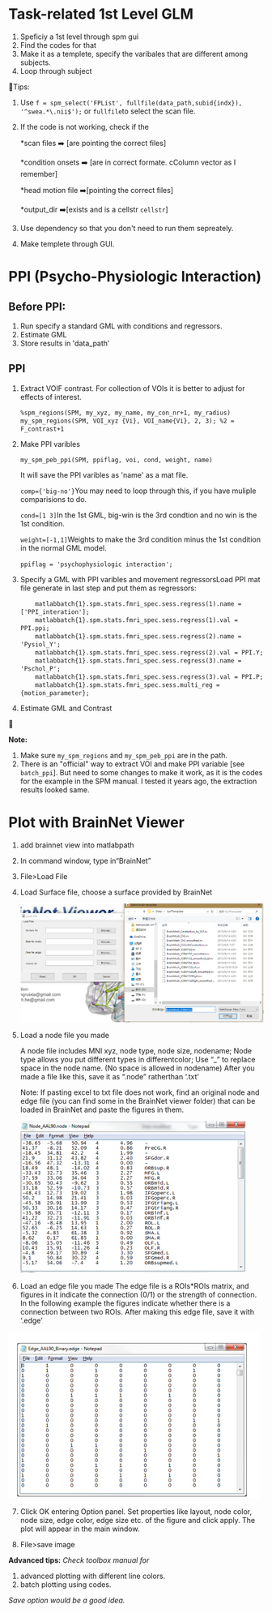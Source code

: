 # Task-related 1st Level GLM

1. Speficiy a 1st level through spm gui
2. Find the codes for that
3. Make it as a templete, specify the varibales that are different among subjects.
4. Loop through subject

:tada:Tips:

1. Use `f = spm_select('FPList', fullfile(data_path,subid{indx}), '^swea.*\.nii$');`  or `fullfile`to select the scan file.

2. If the code is not working, check if the

    *scan files ➡️  [are pointing the correct files]

    *condition onsets ➡️  [are in correct formate. cColumn vector as I remember]

    *head motion file ➡️[pointing the correct files]

    *output_dir ➡️[exists and is a cellstr `cellstr`]

3. Use dependency so that you don't need to run them sepreately.
4. Make templete through GUI.

# PPI (Psycho-Physiologic Interaction)
## Before PPI:
1. Run specify a standard GML with conditions and regressors.
2. Estimate GML
3. Store results in 'data_path'

## PPI
1. Extract VOIF contrast. For collection of VOIs it is better to adjust for effects of interest.

   ```
   %spm_regions(SPM, my_xyz, my_name, my_con_nr+1, my_radius)
   my_spm_regions(SPM, VOI_xyz {Vi}, VOI_name{Vi}, 2, 3); %2 = F_contrast+1
   ```
2. Make PPI varibles

   ```
   my_spm_peb_ppi(SPM, ppiflag, voi, cond, weight, name)
   ```

   It will save the PPI varibles as 'name' as a mat file.

   `comp={'big-no'}`You may need to loop through this, if you have muliple comparisions to do.

   `cond=[1 3]`In the 1st GML, big-win is the 3rd condtion and no win is the 1st condition.

   `weight=[-1,1]`Weights to make the 3rd condition minus the 1st condition in the normal GML model.

   `ppiflag = 'psychophysiologic interaction';`

3. Specify a GML with PPI varibles and movement regressorsLoad PPI mat file generate in last step and put them as regressors:

   ```
       matlabbatch{1}.spm.stats.fmri_spec.sess.regress(1).name = ['PPI_interation'];
       matlabbatch{1}.spm.stats.fmri_spec.sess.regress(1).val = PPI.ppi;
       matlabbatch{1}.spm.stats.fmri_spec.sess.regress(2).name = 'Pysiol_Y';
       matlabbatch{1}.spm.stats.fmri_spec.sess.regress(2).val = PPI.Y;
       matlabbatch{1}.spm.stats.fmri_spec.sess.regress(3).name = 'Pschol_P';
       matlabbatch{1}.spm.stats.fmri_spec.sess.regress(3).val = PPI.P;
       matlabbatch{1}.spm.stats.fmri_spec.sess.multi_reg = {motion_parameter};
   ```
4. Estimate GML and Contrast

:checkered_flag:

**Note:**
1. Make sure `my_spm_regions` and `my_spm_peb_ppi` are in the path.
2. There is an "official" way to extract VOI and make PPI variable [see `batch_ppi`]. But need to some changes to make it work, as it is the codes for the example in the SPM manual. I tested it years ago, the extraction results looked same.


# Plot with BrainNet Viewer
1.    add brainnet view into matlabpath
2.    In command window, type in“BrainNet”
3.    File>Load File
4. Load Surface file, choose a surface provided by BrainNet

    ![Load surface](https://github.com/zh1peng/fMRI-handy-codes/blob/master/on-1st-level/img4readme/1.png)

5. Load a node file you made

    A node file includes MNI xyz, node type, node size, nodename;
    Node type allows you put different types in differentcolor; Use “_” to replace space in the node name.   (No space is allowed in nodename)
    After you made a file like this, save it as “.node” ratherthan ‘.txt’

    Note: If pasting excel to txt file does not work, find an original node and edge file (you can find some in the BrainNet viewer folder) that can be loaded in BrainNet and paste the figures in them.

    ![A node file](https://github.com/zh1peng/fMRI-handy-codes/blob/master/on-1st-level/img4readme/2.png)

6. Load an edge file you made
  The edge file is a ROIs*ROIs matrix, and figures in it indicate the connection (0/1) or the strength of connection. In the following example the figures indicate whether there is a connection between two ROIs. After making this edge file, save it with ‘.edge’

![A edge file](https://github.com/zh1peng/fMRI-handy-codes/blob/master/on-1st-level/img4readme/3.png)

7. Click OK entering Option panel. Set properties like layout, node color, node size, edge color, edge size etc. of the figure and click apply. The plot will appear in the main window.

8. File>save image

**Advanced tips:**
*Check toolbox manual for*
1. advanced plotting with different line colors.
2. batch plotting using codes.

*Save option would be a good idea.*
